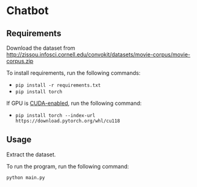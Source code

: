 # Chatbot

## Requirements

Download the dataset from http://zissou.infosci.cornell.edu/convokit/datasets/movie-corpus/movie-corpus.zip

To install requirements, run the following commands:

- `pip install -r requirements.txt`
- `pip install torch`

If GPU is [CUDA-enabled](https://developer.nvidia.com/cuda-gpus), run the following command:

- `pip install torch --index-url https://download.pytorch.org/whl/cu118`

## Usage

Extract the dataset.

To run the program, run the following command:

`python main.py`
